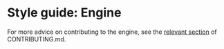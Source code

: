 # Style guide: Engine

For more advice on contributing to the engine, see the [relevant section](../../../CONTRIBUTING.md#contributing-your-own-ideas) of CONTRIBUTING.md.
